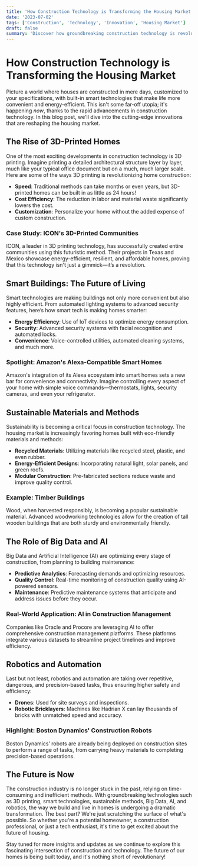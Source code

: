```yaml
---
title: 'How Construction Technology is Transforming the Housing Market'
date: '2023-07-02'
tags: ['Construction', 'Technology', 'Innovation', 'Housing Market']
draft: false
summary: 'Discover how groundbreaking construction technology is revolutionizing the housing market, from 3D-printed homes to smart buildings and beyond.'
---
```


# How Construction Technology is Transforming the Housing Market

Picture a world where houses are constructed in mere days, customized to your specifications, with built-in smart technologies that make life more convenient and energy-efficient. This isn't some far-off utopia; it's happening *now*, thanks to the rapid advancements in construction technology. In this blog post, we'll dive into the cutting-edge innovations that are reshaping the housing market.

## The Rise of 3D-Printed Homes

One of the most exciting developments in construction technology is 3D printing. Imagine printing a detailed architectural structure layer by layer, much like your typical office document but on a much, much larger scale. Here are some of the ways 3D printing is revolutionizing home construction:

- **Speed**: Traditional methods can take months or even years, but 3D-printed homes can be built in as little as 24 hours!
- **Cost Efficiency**: The reduction in labor and material waste significantly lowers the cost.
- **Customization**: Personalize your home without the added expense of custom construction.

### Case Study: ICON's 3D-Printed Communities

ICON, a leader in 3D printing technology, has successfully created entire communities using this futuristic method. Their projects in Texas and Mexico showcase energy-efficient, resilient, and affordable homes, proving that this technology isn't just a gimmick—it’s a revolution.

## Smart Buildings: The Future of Living

Smart technologies are making buildings not only more convenient but also highly efficient. From automated lighting systems to advanced security features, here’s how smart tech is making homes smarter:

- **Energy Efficiency**: Use of IoT devices to optimize energy consumption.
- **Security**: Advanced security systems with facial recognition and automated locks.
- **Convenience**: Voice-controlled utilities, automated cleaning systems, and much more.

### Spotlight: Amazon's Alexa-Compatible Smart Homes

Amazon's integration of its Alexa ecosystem into smart homes sets a new bar for convenience and connectivity. Imagine controlling every aspect of your home with simple voice commands—thermostats, lights, security cameras, and even your refrigerator.

## Sustainable Materials and Methods

Sustainability is becoming a critical focus in construction technology. The housing market is increasingly favoring homes built with eco-friendly materials and methods:

- **Recycled Materials**: Utilizing materials like recycled steel, plastic, and even rubber.
- **Energy-Efficient Designs**: Incorporating natural light, solar panels, and green roofs.
- **Modular Construction**: Pre-fabricated sections reduce waste and improve quality control.

### Example: Timber Buildings

Wood, when harvested responsibly, is becoming a popular sustainable material. Advanced woodworking technologies allow for the creation of tall wooden buildings that are both sturdy and environmentally friendly. 

## The Role of Big Data and AI

Big Data and Artificial Intelligence (AI) are optimizing every stage of construction, from planning to building maintenance:

- **Predictive Analytics**: Forecasting demands and optimizing resources.
- **Quality Control**: Real-time monitoring of construction quality using AI-powered sensors.
- **Maintenance**: Predictive maintenance systems that anticipate and address issues before they occur.

### Real-World Application: AI in Construction Management

Companies like Oracle and Procore are leveraging AI to offer comprehensive construction management platforms. These platforms integrate various datasets to streamline project timelines and improve efficiency.

## Robotics and Automation

Last but not least, robotics and automation are taking over repetitive, dangerous, and precision-based tasks, thus ensuring higher safety and efficiency:

- **Drones**: Used for site surveys and inspections.
- **Robotic Bricklayers**: Machines like Hadrian X can lay thousands of bricks with unmatched speed and accuracy.

### Highlight: Boston Dynamics' Construction Robots

Boston Dynamics’ robots are already being deployed on construction sites to perform a range of tasks, from carrying heavy materials to completing precision-based operations.

## The Future is Now

The construction industry is no longer stuck in the past, relying on time-consuming and inefficient methods. With groundbreaking technologies such as 3D printing, smart technologies, sustainable methods, Big Data, AI, and robotics, the way we build and live in homes is undergoing a dramatic transformation. The best part? We're just scratching the surface of what's possible. So whether you're a potential homeowner, a construction professional, or just a tech enthusiast, it's time to get excited about the future of housing.

Stay tuned for more insights and updates as we continue to explore this fascinating intersection of construction and technology. The future of our homes is being built today, and it's nothing short of revolutionary!